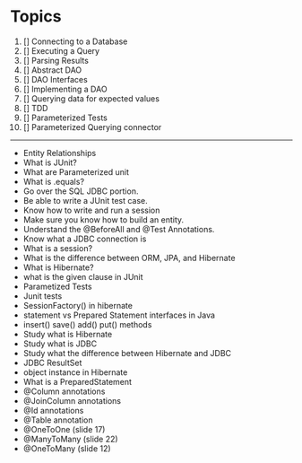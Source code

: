 # Topics

1. [] Connecting to a Database
2. [] Executing a Query
3. [] Parsing Results
4. [] Abstract DAO
5. [] DAO Interfaces
6. [] Implementing a DAO
7. [] Querying data for expected values
8. [] TDD
9. [] Parameterized Tests
10. [] Parameterized Querying connector

---

- Entity Relationships
- What is JUnit?
- What are Parameterized unit
- What is .equals?
- Go over the SQL JDBC portion.
- Be able to write a JUnit test case.
- Know how to write and run a session
- Make sure you know how to build an entity.
- Understand the @BeforeAll and @Test Annotations.
- Know what a JDBC connection is
- What is a session?
- What is the difference between ORM, JPA, and Hibernate
- What is Hibernate?
- what is the given clause in JUnit
- Parametized Tests
- Junit tests
- SessionFactory() in hibernate
- statement vs Prepared Statement interfaces in Java
- insert() save() add() put() methods
- Study what is Hibernate
- Study what is JDBC
- Study what the difference between Hibernate and JDBC
- JDBC ResultSet
- object instance in Hibernate
- What is a PreparedStatement
- @Column annotations
- @JoinColumn annotations
- @Id annotations
- @Table annotation
- @OneToOne (slide 17)
- @ManyToMany (slide 22)
- @OneToMany (slide 12)

